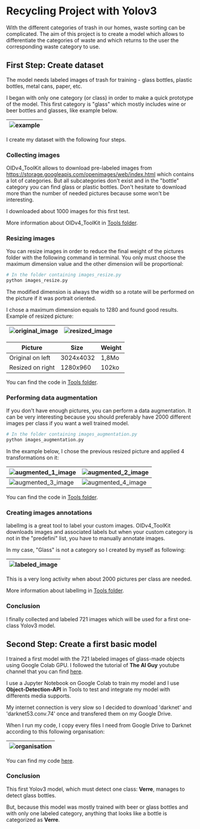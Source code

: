 # Recycling Project with Yolov3
With the different categories of trash in our homes, waste sorting can be complicated. The aim of this project is to create a model which allows to differentiate 
the categories of waste and which returns to the user the corresponding waste category to use.


## First Step: Create dataset
The model needs labeled images of trash for training - glass bottles, plastic bottles, metal cans, paper, etc.

I began with only one category (or class) in order to make a quick prototype of the model. This first category is "glass" which mostly includes wine or beer bottles and glasses, like example below.


| ![example](https://github.com/nicolas-szb/Recycling_project/blob/master/data/presentation/example.jpg) |
|---|


I create my dataset with the following four steps.

### Collecting images
OIDv4_ToolKit allows to download pre-labeled images from https://storage.googleapis.com/openimages/web/index.html which contains a lot of categories. 
But all subcategories don't exist and in the "bottle" category you can find glass or plastic bottles.
Don't hesitate to download more than the number of needed pictures because some won't be interesting.

I downloaded about 1000 images for this first test.

More information about OIDv4_ToolKit in [Tools folder](https://github.com/nicolas-szb/Recycling_project/tree/master/Tools).

### Resizing images
You can resize images in order to reduce the final weight of the pictures folder with the following command in terminal. You only must choose the maximum dimension value and the other dimension will be proportional:
```bash
# In the folder containing images_resize.py
python images_resize.py
```

The modified dimension is always the width so a rotate will be performed on the picture if it was portrait oriented.

I chose a maximum dimension equals to 1280 and found good results.<br/>
Example of resized picture:

| ![original_image](https://github.com/nicolas-szb/Recycling_project/blob/master/data/presentation/original_image.jpeg) | ![resized_image](https://github.com/nicolas-szb/Recycling_project/blob/master/data/presentation/resized_image.jpeg) |
|---|---|


| Picture | Size | Weight |
|---|---|---|
| Original on left | 3024x4032 | 1,8Mo |
| Resized on right | 1280x960 | 102ko |

You can find the code in [Tools folder](https://github.com/nicolas-szb/Recycling_project/blob/master/Tools/images_resize.py).

### Performing data augmentation
If you don't have enough pictures, you can perform a data augmentation. It can be very interesting because you should preferably have 2000 different images per class if you want a well trained model. 
```bash
# In the folder containing images_augmentation.py
python images_augmentation.py
```

In the example below, I chose the previous resized picture and applied 4 transformations on it:

| ![augmented_1_image](https://github.com/nicolas-szb/Recycling_project/blob/master/data/presentation/augmented_1_image.jpg) | ![augmented_2_image](https://github.com/nicolas-szb/Recycling_project/blob/master/data/presentation/augmented_2_image.jpg) |
|---|---|
| ![augmented_3_image](https://github.com/nicolas-szb/Recycling_project/blob/master/data/presentation/augmented_3_image.jpg) | ![augmented_4_image](https://github.com/nicolas-szb/Recycling_project/blob/master/data/presentation/augmented_4_image.jpg) |


You can find the code in [Tools folder](https://github.com/nicolas-szb/Recycling_project/blob/master/Tools/images_augmentation.py).

### Creating images annotations
labelImg is a great tool to label your custom images. OIDv4_ToolKit downloads images and associated labels but when your custom category is not in the "predefini" list, you have to manually annotate images.

In my case, "Glass" is not a category so I created by myself as following:

| ![labeled_image](https://github.com/nicolas-szb/Recycling_project/blob/master/data/presentation/labeled_image.jpeg) |
|---|


This is a very long activity when about 2000 pictures per class are needed.

More information about labelImg in [Tools folder](https://github.com/nicolas-szb/Recycling_project/tree/master/Tools).

### Conclusion
I finally collected and labeled 721 images which will be used for a first one-class Yolov3 model.


## Second Step: Create a first basic model
I trained a first model with the 721 labeled images of glass-made objects using Google Colab GPU. I followed the tutorial of **The AI Guy** youtube channel that you can find [here](https://www.youtube.com/watch?v=10joRJt39Ns&t=1356s&ab_channel=TheAIGuy).

I use a Jupyter Notebook on Google Colab to train my model and I use **Object-Detection-API** in Tools to test and integrate my model with differents media supports.

My internet connection is very slow so I decided to download 'darknet' and 'darknet53.conv.74' once and transfered them on my Google Drive.

When I run my code, I copy every files I need from Google Drive to Darknet according to this following organisation:

| ![organisation](https://github.com/nicolas-szb/Recycling_project/blob/master/data/presentation/darknet_organisation.png) |
|---|

You can find my code [here](https://github.com/nicolas-szb/Recycling_project/blob/master/recycling.ipynb). 

### Conclusion
This first Yolov3 model, which must detect one class: **Verre**, manages to detect glass bottles.

But, because this model was mostly trained with beer or glass bottles and with only one labeled category, anything that looks like a bottle is categorized as **Verre**.

